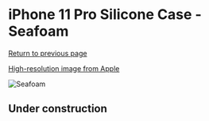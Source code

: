 # iPhone 11 Pro Silicone Case - Seafoam

[Return to previous page](/iphone_11)

[High-resolution image from Apple](https://store.storeimages.cdn-apple.com/8756/as-images.apple.com/is/MY152?wid=4500&hei=4500&fmt=png)

<div style="width: 512px"><img src="/almost_uncompressed/MY152.webp" alt="Seafoam"></div>

## Under construction
